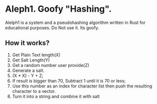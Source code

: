 # Aleph1. Goofy "Hashing".
Alelph1 is a system and a pseudohashing algorithm written in Rust for educational purposes.
Do Not use it. Its goofy.
## How it works?
1. Get Plain Text length(X)
2. Get Salt Length(Y)
3. Get a random number user provide(Z)
4. Generate a salt.
5. (X * X) - Y + Z;
6. If result is bigger than 70, Subtract 1 until it is 70 or less;
7. Use this number as an index for character list then push the resulting character to a vector.
8. Turn it into a string and combine it with salt